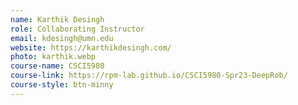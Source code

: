```yaml
---
name: Karthik Desingh
role: Collaborating Instructor
email: kdesingh@umn.edu
website: https://karthikdesingh.com/
photo: karthik.webp
course-name: CSCI5980
course-link: https://rpm-lab.github.io/CSCI5980-Spr23-DeepRob/
course-style: btn-minny
---
```

